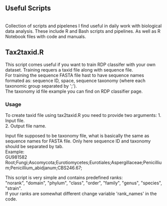 <h2> Useful Scripts</h2>
</br>
Collection of scripts and pipelenes I find useful in daily work with biological data analysis.
These include R and Bash scripts and pipelines. As well as R Notebook files with code and manuals. 
</br>

<h2>Tax2taxid.R</h2>
This script comes useful if you want to train RDP classifer with your own dataset. Training requers a taxid file along with sequence file.  
</br>
For training the sequence FASTA file hast to have sequence names formated as: sequence ID, space, sequence taxonomy (where each taxonomic group separated by ';'). 
</br>
The taxonomy id file example you can find on RDP classifier page.

<h3>Usage</h3>
To create taxid file using tax2taxid.R you need to provide two arguments:
1. Input file.<br>
2. Output file name.<br>

Input file supposed to be taxonomy file, what is basically the same as sequence names for FASTA file. Only here sequence ID and taxonomy should be separated by tab.<br>
Example:<br>
GU981582	Root;Fungi;Ascomycota;Eurotiomycetes;Eurotiales;Aspergillaceae;Penicillium;Penicillium_abidjanum;CBS246.67;<br>

This script is very simple and contains predefined ranks:<br>
"norank", "domain", "phylum", "class", "order", "family", "genus", "species", "strain".<br>
If your ranks are somewhat different change variable 'rank_names' in the code. 

